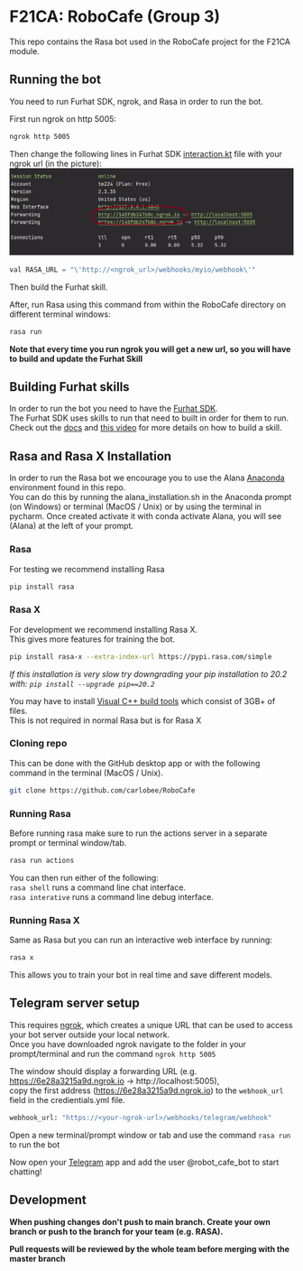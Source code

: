 # F21CA: RoboCafe (Group 3)

This repo contains the Rasa bot used in the RoboCafe project for the F21CA module.

## Running the bot

You need to run Furhat SDK, ngrok, and Rasa in order to run the bot.

First run ngrok on http 5005:
```bash
ngrok http 5005
```

Then change the following lines in Furhat SDK [interaction.kt](https://github.com/carlobee/RoboCafe/blob/NLU/furhat/Skill/src/main/kotlin/furhatos/app/skill/flow/interaction.kt) file with your ngrok url (in the picture):
![ngrok_url](https://github.com/carlobee/RoboCafe/blob/main/docs/ngrok_url.png?raw=true)
```java
val RASA_URL = "\'http://<ngrok_url>/webhooks/myio/webhook\'"
```

Then build the Furhat skill.

After, run Rasa using this command from within the RoboCafe directory on different terminal windows:
```bash
rasa run
```

**Note that every time you run ngrok you will get a new url, so you will have to build and update the Furhat Skill**

## Building Furhat skills

In order to run the bot you need to have the [Furhat SDK](https://furhatrobotics.com/furhat-sdk/).  
The Furhat SDK uses skills to run that need to built in order for them to run.  
Check out the [docs](https://docs.furhat.io/gen1/skills/) and [this video](https://www.youtube.com/watch?v=McaRHpw5Wvk) for more details on how to build a skill.


## Rasa and Rasa X Installation
In order to run the Rasa bot we encourage you to use the Alana [Anaconda](https://www.anaconda.com/) environment found in this repo.   
You can do this by running the alana_installation.sh in the Anaconda prompt (on Windows) or terminal (MacOS / Unix) or by using the terminal in pycharm. Once created activate it with conda activate Alana, you will see (Alana) at the left of your prompt.

### Rasa
For testing we recommend installing Rasa

```bash
pip install rasa
```

### Rasa X
For development we recommend installing Rasa X.  
This gives more features for training the bot.

```bash
pip install rasa-x --extra-index-url https://pypi.rasa.com/simple
```

*If this installation is very slow try downgrading your pip installation to 20.2 with: `pip install --upgrade pip==20.2`*

You may have to install [Visual C++ build tools](https://go.microsoft.com/fwlink/?LinkId=691126) which consist of 3GB+ of files.  
This is not required in normal Rasa but is for Rasa X

### Cloning repo
This can be done with the GitHub desktop app or with the following command in the terminal (MacOS / Unix).  
```bash
git clone https://github.com/carlobee/RoboCafe
```

### Running Rasa
Before running rasa make sure to run the actions server in a separate prompt or terminal window/tab.
```bash
rasa run actions
```
You can then run either of the following:  
`rasa shell` runs a command line chat interface.  
`rasa interative` runs a command line debug interface.

### Running Rasa X
Same as Rasa but you can run an interactive web interface by running:
```bash
rasa x
```
This allows you to train your bot in real time and save different models.

## Telegram server setup
This requires [ngrok](https://ngrok.com/), which creates a unique URL that can be used to access your bot server outside your local network.   
Once you have downloaded ngrok navigate to the folder in your prompt/terminal and run the command `ngrok http 5005`

The window should display a forwarding URL (e.g.  https://6e28a3215a9d.ngrok.io -> http://localhost:5005),  
copy the first address (https://6e28a3215a9d.ngrok.io) to the `webhook_url` field in the credientials.yml file.
```python
webhook_url: "https://<your-ngrok-url>/webhooks/telegram/webhook"
```

Open a new terminal/prompt window or tab and use the command `rasa run` to run the bot

Now open your [Telegram](https://web.telegram.org/) app and add the user @robot_cafe_bot to start chatting!

## Development

**When pushing changes don't push to main branch. Create your own branch or push to the branch for your team (e.g.
RASA).**

**Pull requests will be reviewed by the whole team before merging with the master branch**
